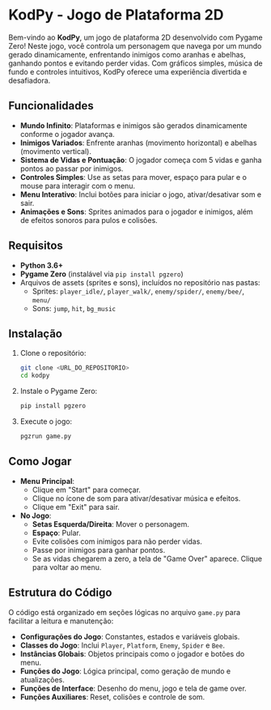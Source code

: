 # KodPy - Jogo de Plataforma 2D

Bem-vindo ao **KodPy**, um jogo de plataforma 2D desenvolvido com Pygame Zero! Neste jogo, você controla um personagem que navega por um mundo gerado dinamicamente, enfrentando inimigos como aranhas e abelhas, ganhando pontos e evitando perder vidas. Com gráficos simples, música de fundo e controles intuitivos, KodPy oferece uma experiência divertida e desafiadora.

## Funcionalidades

- **Mundo Infinito**: Plataformas e inimigos são gerados dinamicamente conforme o jogador avança.
- **Inimigos Variados**: Enfrente aranhas (movimento horizontal) e abelhas (movimento vertical).
- **Sistema de Vidas e Pontuação**: O jogador começa com 5 vidas e ganha pontos ao passar por inimigos.
- **Controles Simples**: Use as setas para mover, espaço para pular e o mouse para interagir com o menu.
- **Menu Interativo**: Inclui botões para iniciar o jogo, ativar/desativar som e sair.
- **Animações e Sons**: Sprites animados para o jogador e inimigos, além de efeitos sonoros para pulos e colisões.

## Requisitos

- **Python 3.6+**
- **Pygame Zero** (instalável via `pip install pgzero`)
- Arquivos de assets (sprites e sons), incluídos no repositório nas pastas:
  - Sprites: `player_idle/`, `player_walk/`, `enemy/spider/`, `enemy/bee/`, `menu/`
  - Sons: `jump`, `hit`, `bg_music`

## Instalação

1. Clone o repositório:
   ```bash
   git clone <URL_DO_REPOSITORIO>
   cd kodpy
   ```
2. Instale o Pygame Zero:
   ```bash
   pip install pgzero
   ```
3. Execute o jogo:
   ```bash
   pgzrun game.py
   ```

## Como Jogar

- **Menu Principal**:
  - Clique em "Start" para começar.
  - Clique no ícone de som para ativar/desativar música e efeitos.
  - Clique em "Exit" para sair.
- **No Jogo**:
  - **Setas Esquerda/Direita**: Mover o personagem.
  - **Espaço**: Pular.
  - Evite colisões com inimigos para não perder vidas.
  - Passe por inimigos para ganhar pontos.
  - Se as vidas chegarem a zero, a tela de "Game Over" aparece. Clique para voltar ao menu.

## Estrutura do Código

O código está organizado em seções lógicas no arquivo `game.py` para facilitar a leitura e manutenção:

- **Configurações do Jogo**: Constantes, estados e variáveis globais.
- **Classes do Jogo**: Inclui `Player`, `Platform`, `Enemy`, `Spider` e `Bee`.
- **Instâncias Globais**: Objetos principais como o jogador e botões do menu.
- **Funções do Jogo**: Lógica principal, como geração de mundo e atualizações.
- **Funções de Interface**: Desenho do menu, jogo e tela de game over.
- **Funções Auxiliares**: Reset, colisões e controle de som.